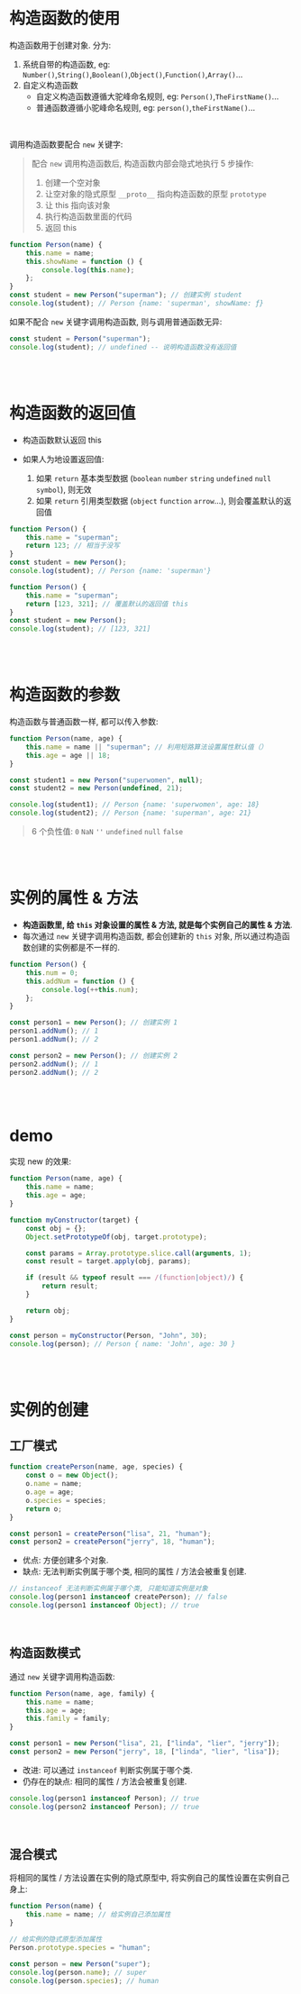 # 构造函数的使用

构造函数用于创建对象. 分为:

1. 系统自带的构造函数, eg: `Number()`,`String()`,`Boolean()`,`Object()`,`Function()`,`Array()`...
2. 自定义构造函数
    - 自定义构造函数遵循大驼峰命名规则, eg: `Person()`,`TheFirstName()`...
    - 普通函数遵循小驼峰命名规则, eg: `person()`,`theFirstName()`...

<br>

调用构造函数要配合 `new` 关键字:

> 配合 `new` 调用构造函数后, 构造函数内部会隐式地执行 5 步操作:
>
> 1. 创建一个空对象
> 2. 让空对象的隐式原型 `__proto__` 指向构造函数的原型 `prototype`
> 3. 让 this 指向该对象
> 4. 执行构造函数里面的代码
> 5. 返回 this

```js
function Person(name) {
    this.name = name;
    this.showName = function () {
        console.log(this.name);
    };
}
const student = new Person("superman"); // 创建实例 student
console.log(student); // Person {name: 'superman', showName: ƒ}
```

如果不配合 `new` 关键字调用构造函数, 则与调用普通函数无异:

```js
const student = Person("superman");
console.log(student); // undefined -- 说明构造函数没有返回值
```

<br><br>

# 构造函数的返回值

-   构造函数默认返回 this

-   如果人为地设置返回值:
    1. 如果 `return` 基本类型数据 (`boolean` `number` `string` `undefined` `null` `symbol`), 则无效
    2. 如果 `return` 引用类型数据 (`object` `function` `arrow`...), 则会覆盖默认的返回值

```js
function Person() {
    this.name = "superman";
    return 123; // 相当于没写
}
const student = new Person();
console.log(student); // Person {name: 'superman'}
```

```js
function Person() {
    this.name = "superman";
    return [123, 321]; // 覆盖默认的返回值 this
}
const student = new Person();
console.log(student); // [123, 321]
```

<br><br>

# 构造函数的参数

构造函数与普通函数一样, 都可以传入参数:

```js
function Person(name, age) {
    this.name = name || "superman"; // 利用短路算法设置属性默认值（）
    this.age = age || 18;
}

const student1 = new Person("superwomen", null);
const student2 = new Person(undefined, 21);

console.log(student1); // Person {name: 'superwomen', age: 18}
console.log(student2); // Person {name: 'superman', age: 21}
```

> 6 个负性值: `0` `NaN` `''` `undefined` `null` `false`

<br><br>

# 实例的属性 & 方法

-   **构造函数里, 给 `this` 对象设置的属性 & 方法, 就是每个实例自己的属性 & 方法**.
-   每次通过 `new` 关键字调用构造函数, 都会创建新的 `this` 对象, 所以通过构造函数创建的实例都是不一样的.

```js
function Person() {
    this.num = 0;
    this.addNum = function () {
        console.log(++this.num);
    };
}

const person1 = new Person(); // 创建实例 1
person1.addNum(); // 1
person1.addNum(); // 2

const person2 = new Person(); // 创建实例 2
person2.addNum(); // 1
person2.addNum(); // 2
```

<br><br>

# demo

实现 new 的效果:

```js
function Person(name, age) {
    this.name = name;
    this.age = age;
}

function myConstructor(target) {
    const obj = {};
    Object.setPrototypeOf(obj, target.prototype);

    const params = Array.prototype.slice.call(arguments, 1);
    const result = target.apply(obj, params);

    if (result && typeof result === /(function|object)/) {
        return result;
    }

    return obj;
}

const person = myConstructor(Person, "John", 30);
console.log(person); // Person { name: 'John', age: 30 }
```

<br><br>

# 实例的创建

## 工厂模式

```js
function createPerson(name, age, species) {
    const o = new Object();
    o.name = name;
    o.age = age;
    o.species = species;
    return o;
}

const person1 = createPerson("lisa", 21, "human");
const person2 = createPerson("jerry", 18, "human");
```

-   优点: 方便创建多个对象.
-   缺点: 无法判断实例属于哪个类, 相同的属性 / 方法会被重复创建.

```js
// instanceof 无法判断实例属于哪个类, 只能知道实例是对象
console.log(person1 instanceof createPerson); // false
console.log(person1 instanceof Object); // true
```

<br>

## 构造函数模式

通过 `new` 关键字调用构造函数:

```js
function Person(name, age, family) {
    this.name = name;
    this.age = age;
    this.family = family;
}

const person1 = new Person("lisa", 21, ["linda", "lier", "jerry"]);
const person2 = new Person("jerry", 18, ["linda", "lier", "lisa"]);
```

-   改进: 可以通过 `instanceof` 判断实例属于哪个类.
-   仍存在的缺点: 相同的属性 / 方法会被重复创建.

```js
console.log(person1 instanceof Person); // true
console.log(person2 instanceof Person); // true
```

<br>

## 混合模式

将相同的属性 / 方法设置在实例的隐式原型中, 将实例自己的属性设置在实例自己身上:

```js
function Person(name) {
    this.name = name; // 给实例自己添加属性
}

// 给实例的隐式原型添加属性
Person.prototype.species = "human";

const person = new Person("super");
console.log(person.name); // super
console.log(person.species); // human
```

<br>
